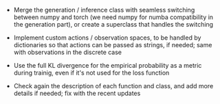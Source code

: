 - Merge the generation / inference class with seamless switching between numpy and torch (we need numpy for numba compatibility in the generation part), or create a superclass that handles the switching

- Implement custom actions / observation spaces, to be handled by dictionaries so that actions can be passed as strings, if needed; same with observations in the discrete case

- Use the full KL divergence for the empirical probability as a metric during trainig, even if it's not used for the loss function

- Check again the description of each function and class, and add more details if needed; fix with the recent updates